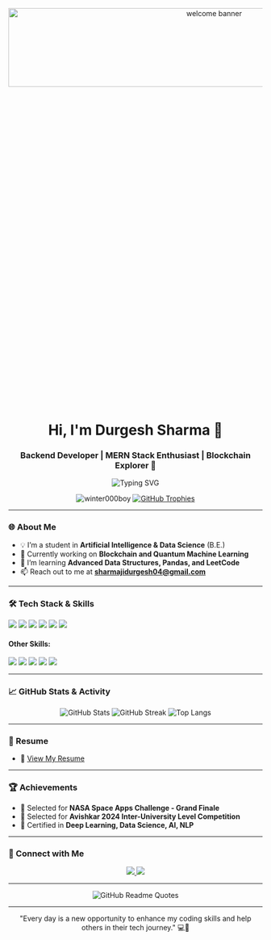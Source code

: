 <p align="center">
  <img src="https://png.pngtree.com/thumb_back/fh260/background/20230704/pngtree-innovative-3d-mobile-mockup-paired-with-web-development-banner-and-laptop-image_3742578.jpg" alt="welcome banner" height="20%" width="800"/>
</p>

<h1 align="center">Hi, I'm Durgesh Sharma 👋</h1>
<h3 align="center">Backend Developer | MERN Stack Enthusiast | Blockchain Explorer 🚀</h3>

<p align="center">
  <img src="https://readme-typing-svg.herokuapp.com?font=Fira+Code&size=22&pause=1000&color=blue&center=true&width=500&lines=Backend+Developer;AI+%26+Data+Science+Engineer;Blockchain+Enthusiast;Passionate+about+New+Technologies" alt="Typing SVG" />
</p>

<p align="center">
  <img src="https://komarev.com/ghpvc/?username=winter000boy&label=Profile%20views&color=0e75b6&style=flat" alt="winter000boy" /> 
  <a href="https://github.com/ryo-ma/github-profile-trophy"><img src="https://github-profile-trophy.vercel.app/?username=winter000boy&theme=darkhub" alt="GitHub Trophies" /></a>
  <a href = "[![trophy](https://github-profile-trophy.vercel.app/?username=ryo-ma&theme=onedark)](https://github.com/ryo-ma/github-profile-trophy)" /></a>
</p>

---

### 🌐 About Me
- 💡 I’m a student in **Artificial Intelligence & Data Science** (B.E.)
- 🎯 Currently working on **Blockchain and Quantum Machine Learning**
- 🌱 I’m learning **Advanced Data Structures, Pandas, and LeetCode**
- 📫 Reach out to me at **sharmajidurgesh04@gmail.com**

---

### 🛠️ Tech Stack & Skills

<p align="left">
  <img src="https://img.shields.io/badge/Java-ED8B00?style=for-the-badge&logo=java&logoColor=white" />
  <img src="https://img.shields.io/badge/Node.js-43853D?style=for-the-badge&logo=node.js&logoColor=white" />
  <img src="https://img.shields.io/badge/React-20232A?style=for-the-badge&logo=react&logoColor=61DAFB" />
  <img src="https://img.shields.io/badge/Spring-6DB33F?style=for-the-badge&logo=spring&logoColor=white" />
  <img src="https://img.shields.io/badge/Docker-2496ED?style=for-the-badge&logo=docker&logoColor=white" />
  <img src="https://img.shields.io/badge/Kubernetes-326CE5?style=for-the-badge&logo=kubernetes&logoColor=white" />
</p>

#### **Other Skills:**
<p align="left">
  <img src="https://img.shields.io/badge/HTML5-E34F26?style=for-the-badge&logo=html5&logoColor=white" />
  <img src="https://img.shields.io/badge/CSS3-1572B6?style=for-the-badge&logo=css3&logoColor=white" />
  <img src="https://img.shields.io/badge/MySQL-4479A1?style=for-the-badge&logo=mysql&logoColor=white" />
  <img src="https://img.shields.io/badge/PostgreSQL-4169E1?style=for-the-badge&logo=postgresql&logoColor=white" />
  <img src="https://img.shields.io/badge/AWS-232F3E?style=for-the-badge&logo=amazon-aws&logoColor=white" />
</p>

---

### 📈 GitHub Stats & Activity

<div align="center">
  <img src="https://github-readme-stats.vercel.app/api?username=winter000boy&show_icons=true&theme=radical" alt="GitHub Stats" />
  <img src="https://github-readme-streak-stats.herokuapp.com/?user=winter000boy&theme=radical" alt="GitHub Streak" />
  <img src="https://github-readme-stats.vercel.app/api/top-langs/?username=winter000boy&layout=compact&theme=radical" alt="Top Langs" />
</div>

---




### 📜 Resume
- 📄 [View My Resume](https://drive.google.com/file/d/113KXXzWrQCEB9LvN5MAqYqpicoZW0bT4/view?usp=drive_link)

---

### 🏆 Achievements
- 🥇 Selected for **NASA Space Apps Challenge - Grand Finale**
- 🚀 Selected for **Avishkar 2024 Inter-University Level Competition**
- 🏅 Certified in **Deep Learning, Data Science, AI, NLP**

---

### 💬 Connect with Me

<p align="center">
  <a href="https://linkedin.com/in/sharmajidurgesh" target="_blank">
    <img src="https://img.shields.io/badge/LinkedIn-0e75b6?style=for-the-badge&logo=linkedin&logoColor=white" />
  </a>
  <a href="https://leetcode.com/u/winter000boy/" target="_blank">
    <img src="https://img.shields.io/badge/LeetCode-FFA116?style=for-the-badge&logo=leetcode&logoColor=white" />
  </a>
</p>

---

<p align="center">
  <img src="https://quotes-github-readme.vercel.app/api?type=horizontal&theme=radical" alt="GitHub Readme Quotes" />
</p>

---

<p align="center">"Every day is a new opportunity to enhance my coding skills and help others in their tech journey." 💻🚀</p>
